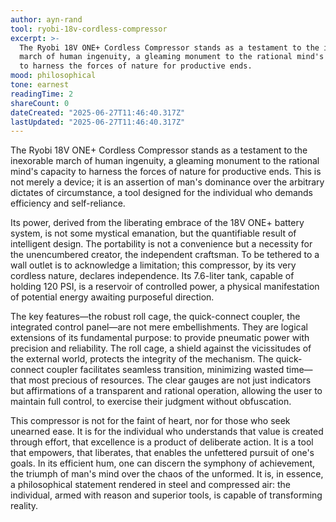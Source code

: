 ```yaml
---
author: ayn-rand
tool: ryobi-18v-cordless-compressor
excerpt: >-
  The Ryobi 18V ONE+ Cordless Compressor stands as a testament to the inexorable
  march of human ingenuity, a gleaming monument to the rational mind's capacity
  to harness the forces of nature for productive ends.
mood: philosophical
tone: earnest
readingTime: 2
shareCount: 0
dateCreated: "2025-06-27T11:46:40.317Z"
lastUpdated: "2025-06-27T11:46:40.317Z"
---
```


The Ryobi 18V ONE+ Cordless Compressor stands as a testament to the inexorable march of human ingenuity, a gleaming monument to the rational mind's capacity to harness the forces of nature for productive ends. This is not merely a device; it is an assertion of man's dominance over the arbitrary dictates of circumstance, a tool designed for the individual who demands efficiency and self-reliance.

Its power, derived from the liberating embrace of the 18V ONE+ battery system, is not some mystical emanation, but the quantifiable result of intelligent design. The portability is not a convenience but a necessity for the unencumbered creator, the independent craftsman. To be tethered to a wall outlet is to acknowledge a limitation; this compressor, by its very cordless nature, declares independence. Its 7.6-liter tank, capable of holding 120 PSI, is a reservoir of controlled power, a physical manifestation of potential energy awaiting purposeful direction.

The key features—the robust roll cage, the quick-connect coupler, the integrated control panel—are not mere embellishments. They are logical extensions of its fundamental purpose: to provide pneumatic power with precision and reliability. The roll cage, a shield against the vicissitudes of the external world, protects the integrity of the mechanism. The quick-connect coupler facilitates seamless transition, minimizing wasted time—that most precious of resources. The clear gauges are not just indicators but affirmations of a transparent and rational operation, allowing the user to maintain full control, to exercise their judgment without obfuscation.

This compressor is not for the faint of heart, nor for those who seek unearned ease. It is for the individual who understands that value is created through effort, that excellence is a product of deliberate action. It is a tool that empowers, that liberates, that enables the unfettered pursuit of one's goals. In its efficient hum, one can discern the symphony of achievement, the triumph of man's mind over the chaos of the unformed. It is, in essence, a philosophical statement rendered in steel and compressed air: the individual, armed with reason and superior tools, is capable of transforming reality.
